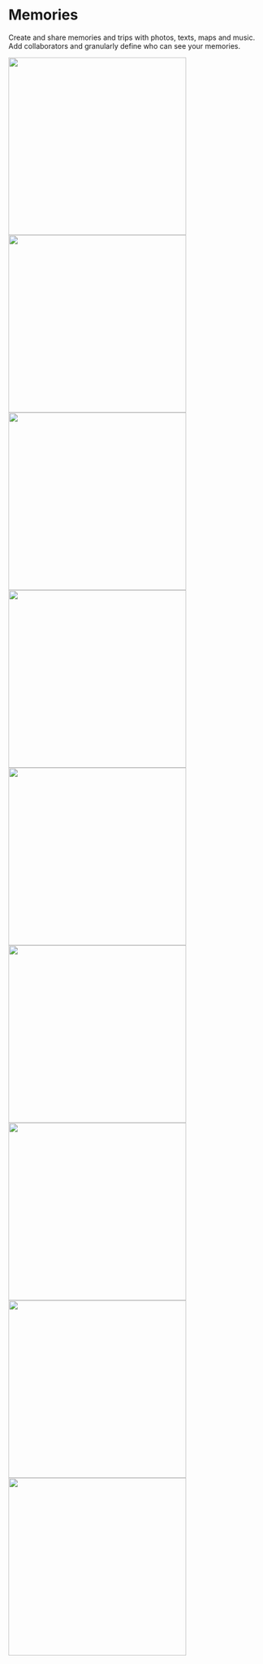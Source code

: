 # Memories

Create  and share memories and trips with photos, texts, maps and music. Add collaborators and granularly define who can see your memories.

<p>
  <img width="350" src="./screenshots/1.png"  />
  <img width="350" src="./screenshots/2.png"  />
  <img width="350" src="./screenshots/3.png"  />
  <img width="350" src="./screenshots/4.png"  />
  <img width="350" src="./screenshots/5.png"  />
  <img width="350" src="./screenshots/6.png"  />
  <img width="350" src="./screenshots/7.png"  />
  <img width="350" src="./screenshots/8.png"  />
  <img width="350" src="./screenshots/9.png"  />
</p>
